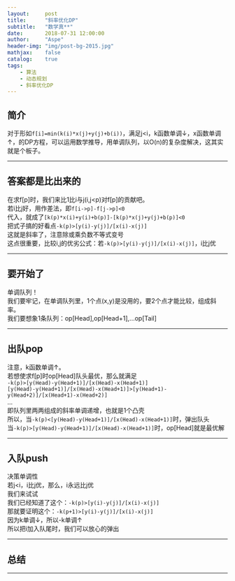```yaml
---
layout:     post
title:      "斜率优化DP"
subtitle:   "数学真**"
date:       2018-07-31 12:00:00
author:     "Aspe"
header-img: "img/post-bg-2015.jpg"
mathjax:    false
catalog:    true
tags:
    - 算法
    - 动态规划
    - 斜率优化DP
---
```


## 简介
   对于形如`f[i]=min(k(i)*x(j)+y(j)+b(i))`，满足j<i，k函数单调↓，x函数单调↑，的DP方程，可以运用数学推导，用单调队列，以O(n)的复杂度解决，这其实就是个板子。

---

## 答案都是比出来的
   在求f[p]时，我们来比1比i与j(i,j<p)对f[p]的贡献吧。  
   若i比j好，用作差法，即`f[i->p]-f[j->p]<0`  
   代入，就成了`[k(p)*x(i)+y(i)+b(p)]-[k(p)*x(j)+y(j)+b(p)]<0`  
   把式子搞的好看点`-k(p)>[y(i)-y(j)]/[x(i)-x(j)]`  
   这就是斜率了，注意除或乘负数不等式变号  
   这点很重要，比较i,j的优劣公式：若`-k(p)>[y(i)-y(j)]/[x(i)-x(j)]`，i比j优  

---

## 要开始了
   单调队列！  
   我们要牢记，在单调队列里，1个点(x,y)是没用的，要2个点才能比较，组成斜率。  
   我们要想象1条队列：op[Head],op[Head+1],...op[Tail]  

---

## 出队pop
   注意，k函数单调↑。  
   若想使求f[p]时op[Head]队头最优，那么就满足  
   `-k(p)>[y(Head)-y(Head+1)]/[x(Head)-x(Head+1)]`  
   `[y(Head)-y(Head+1)]/[x(Head)-x(Head+1)]>[y(Head+1)-y(Head+2)]/[x(Head+1)-x(Head+2)]`  
   ...  
   即队列里两两组成的斜率单调递增，也就是1个凸壳   
   所以，当`-k(p)<[y(Head)-y(Head+1)]/[x(Head)-x(Head+1)]`时，弹出队头  
   当`-k(p)>[y(Head)-y(Head+1)]/[x(Head)-x(Head+1)]`时，op[Head]就是最优解  
   

---

## 入队push
   决策单调性  
   若j<i，i比j优，那么，i永远比j优  
   我们来试试  
   我们已经知道了这个：`-k(p)>[y(i)-y(j)]/[x(i)-x(j)]`  
   那就要证明这个：`-k(p+1)>[y(i)-y(j)]/[x(i)-x(j)]`  
   因为k单调↓，所以-k单调↑  
   所以把i加入队尾时，我们可以放心的弹出

---

## 总结

---
